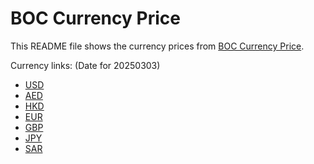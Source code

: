 # BOC Currency Price

This README file shows the currency prices from [BOC Currency Price](https://www.boc.cn/sourcedb/whpj/).

Currency links: (Date for 20250303)

- [USD](https://bocurrencyprice.techina.science/BOC_CURRENCY_PRICE/USD/20250303.json)
- [AED](https://bocurrencyprice.techina.science/BOC_CURRENCY_PRICE/AED/20250303.json)
- [HKD](https://bocurrencyprice.techina.science/BOC_CURRENCY_PRICE/HKD/20250303.json)
- [EUR](https://bocurrencyprice.techina.science/BOC_CURRENCY_PRICE/EUR/20250303.json)
- [GBP](https://bocurrencyprice.techina.science/BOC_CURRENCY_PRICE/GBP/20250303.json)
- [JPY](https://bocurrencyprice.techina.science/BOC_CURRENCY_PRICE/JPY/20250303.json)
- [SAR](https://bocurrencyprice.techina.science/BOC_CURRENCY_PRICE/SAR/20250303.json)
